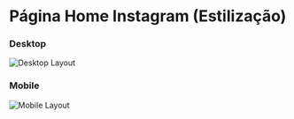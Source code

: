 # Página Home Instagram (Estilização)

### Desktop

![Desktop Layout](https://i.imgur.com/61bqBHp.png)

### Mobile

![Mobile Layout](https://i.imgur.com/9tmxoHO.png)